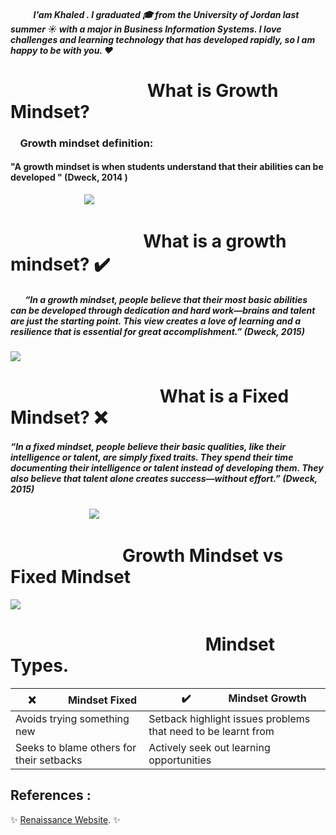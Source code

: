 
##### &nbsp; &nbsp;&nbsp; &nbsp;&nbsp; &nbsp;&nbsp;  I'am Khaled . I graduated 🎓 from the University of Jordan last summer ☀️ with a major in Business Information Systems. I love challenges and learning technology that has developed rapidly, so I am happy to be with you. ❤️


# &nbsp; &nbsp;&nbsp; &nbsp;&nbsp; &nbsp;&nbsp; &nbsp;&nbsp; &nbsp;&nbsp; &nbsp;&nbsp; &nbsp;&nbsp; &nbsp; &nbsp; &nbsp; &nbsp; &nbsp; What is Growth Mindset?
### &nbsp; &nbsp; Growth mindset definition:
####  "A growth mindset is when students understand that their abilities can be developed " (Dweck, 2014 )
 

&nbsp;&nbsp; &nbsp;&nbsp; &nbsp;&nbsp; &nbsp;&nbsp; &nbsp;&nbsp; &nbsp;&nbsp;  &nbsp;&nbsp; &nbsp;&nbsp; &nbsp;&nbsp;  &nbsp;&nbsp;  ![](https://image.freepik.com/free-vector/businessman-holding-light-bulb-put-think-growth-mindset-different-fixed-mindset-concept_101179-858.jpg)

# &nbsp;&nbsp; &nbsp;&nbsp; &nbsp;&nbsp; &nbsp;&nbsp; &nbsp;&nbsp; &nbsp;&nbsp;&nbsp;&nbsp; &nbsp;&nbsp; &nbsp;&nbsp; &nbsp;&nbsp; &nbsp;&nbsp; What is a growth mindset?  ✔️ 
##### &nbsp;&nbsp;&nbsp;&nbsp;&nbsp;&nbsp; “In a growth mindset, people believe that their most basic abilities can be developed through dedication and hard work—brains and talent are just the starting point. This view creates a love of learning and a resilience that is essential for great accomplishment.” (Dweck, 2015) 

 
 ![](https://storage.googleapis.com/proudcity/elgl/uploads/2020/08/growth-mindset-brain.png) 



# &nbsp;&nbsp; &nbsp;&nbsp; &nbsp;&nbsp; &nbsp;&nbsp; &nbsp;&nbsp; &nbsp;&nbsp; &nbsp;&nbsp; &nbsp;&nbsp; &nbsp;&nbsp; &nbsp;&nbsp; &nbsp;&nbsp; &nbsp;&nbsp;  What is a Fixed Mindset? ❌ 

#####  “In a fixed mindset, people believe their basic qualities, like their intelligence or talent, are simply fixed traits. They spend their time documenting their intelligence or talent instead of developing them. They also believe that talent alone creates success—without effort.” (Dweck, 2015)

 &nbsp;&nbsp; &nbsp;&nbsp; &nbsp;&nbsp; &nbsp;&nbsp; &nbsp;&nbsp; &nbsp;&nbsp; &nbsp;&nbsp; &nbsp;&nbsp; &nbsp;&nbsp;&nbsp;&nbsp; &nbsp;&nbsp;   ![](https://scet.berkeley.edu/wp-content/uploads/fixed-mindset-1.png)
 
# &nbsp;&nbsp; &nbsp;&nbsp; &nbsp;&nbsp; &nbsp;&nbsp; &nbsp;&nbsp; &nbsp;&nbsp; &nbsp;&nbsp; &nbsp;&nbsp; &nbsp;&nbsp;  Growth Mindset vs Fixed Mindset


![](https://i.pinimg.com/originals/cd/8e/9c/cd8e9cca01b43d9b0d99bf2dbd39a451.png)


#  &nbsp;&nbsp; &nbsp;&nbsp; &nbsp;&nbsp; &nbsp;&nbsp;&nbsp;&nbsp;&nbsp;&nbsp;&nbsp;&nbsp;&nbsp;&nbsp; &nbsp;&nbsp; &nbsp;&nbsp; &nbsp;&nbsp; &nbsp;&nbsp; &nbsp;&nbsp; &nbsp;&nbsp; &nbsp;&nbsp; &nbsp;&nbsp; &nbsp;&nbsp; Mindset Types.

| &nbsp;&nbsp;&nbsp;&nbsp;❌   &nbsp;&nbsp; &nbsp;&nbsp;&nbsp;&nbsp;&nbsp;&nbsp;&nbsp;&nbsp;Mindset Fixed | &nbsp;&nbsp;&nbsp;&nbsp;&nbsp;&nbsp; ✔️   &nbsp;&nbsp;&nbsp;&nbsp;&nbsp;&nbsp;&nbsp;&nbsp;&nbsp;&nbsp;&nbsp;&nbsp;  Mindset Growth |
|--------------  |---------------|
 Avoids trying something new  | Setback highlight issues problems that need to be learnt from |
|Seeks to blame others for their setbacks | Actively seek out learning opportunities|




## References :


✨ [Renaissance Website](https://www.renaissance.com/edwords/growth-mindset/). ✨


